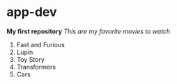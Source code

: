 # app-dev 
**My first repository**
*This are my favorite movies to watch*
1. Fast and Furious
2. Lupin
3. Toy Story
4. Transformers
5. Cars
